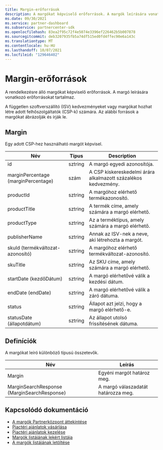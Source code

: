 ```yaml
---
title: Margin-erőforrások
description: A margókat képviselő erőforrások. A margók leírására vonatkozó forrásokat tartalmaz.
ms.date: 09/30/2021
ms.service: partner-dashboard
ms.subservice: partnercenter-sdk
ms.openlocfilehash: 83ea2f95c72f4e5074e3396ef226462b5b007878
ms.sourcegitcommit: deb3207935fb5a74df515ed0fd4ffec90e6a143c
ms.translationtype: MT
ms.contentlocale: hu-HU
ms.lasthandoff: 10/07/2021
ms.locfileid: "129646402"
---
```

# <a name="margin-resources"></a>Margin-erőforrások

A rendelkezésre álló margókat képviselő erőforrások. A margó leírására vonatkozó erőforrásokat tartalmaz.  

A független szoftverszállító (ISV) kedvezményeket vagy margókat hozhat létre adott felhőszolgáltatók (CSP-k) számára. Az alábbi források a margókat ábrázolják és írják le.
                
## <a name="margin"></a>Margin                   
                        
Egy adott CSP-hez használható margót képvisel.
                
| Név            | Típus            | Description                               |
|-----------------|-----------------|-------------------------------------------|
| id              | sztring          | A margó egyedi azonosítója.         |
| marginPercentage (marginPercentage) | szám         | A CSP kiskereskedelmi árára alkalmazott százalékos kedvezmény.  |
| productId       | sztring          | A margóhoz elérhető termékazonosító.   |
| productTitle    | sztring          | A termék címe, amely számára a margó elérhető. |
| productType     | sztring          | Az a terméktípus, amely számára a margó elérhető.   |
| publisherName   | sztring          | Annak az ISV-nek a neve, aki létrehozta a margót.  |
| skuId (termékváltozat-azonosító)           | sztring          | A margóhoz elérhető termékváltozat-azonosító.  |
| skuTitle        | sztring          | Az SKU címe, amely számára a margó elérhető. |
| startDate (kezdőDátum)       | sztring          | A margó elérhetővé válik a kezdési dátum. |
| endDate (endDate)         | sztring          | A margó elérhetővé válik a záró dátuma. |
| status          | sztring          | Állapot azt jelzi, hogy a margó elérhető-e. |
| statusDate (állapotdátum)      | sztring          | Az állapot utolsó frissítésének dátuma. |

## <a name="definitions"></a>Definíciók

A margókat leíró különböző típusú összetevők.                    

| Név            | Leírás          |
|-----------------|----------------------|
| Margin |  Egyéni margót határoz meg.  |    
| MarginSearchResponse (MarginSearchResponse) |  A margó válaszadatát határozza meg.  |  
        
## <a name="related-documentation"></a>Kapcsolódó dokumentáció

- [A margók Partnerközpont áttekintése](/partner-center/csp-commercial-marketplace-margins)
- [Piactéri ajánlatok vásárlása](/partner-center/csp-commercial-marketplace-purchase)
- [Piactéri ajánlatok kezelése](/partner-center/csp-commercial-marketplace-manage)
- [Margók listájának lekért listája](get-margins.md)
- [A margók listájának letöltése](download-margins.md)

